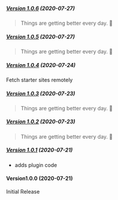 ##### [Version 1.0.6](https://github.com/Codeinwp/templates-patterns-collection/compare/v1.0.5...v1.0.6) (2020-07-27)

> Things are getting better every day. 🚀

##### [Version 1.0.5](https://github.com/Codeinwp/templates-patterns-collection/compare/v1.0.4...v1.0.5) (2020-07-27)

> Things are getting better every day. 🚀

##### [Version 1.0.4](https://github.com/Codeinwp/templates-patterns-collection/compare/v1.0.3...v1.0.4) (2020-07-24)

Fetch starter sites remotely

##### [Version 1.0.3](https://github.com/Codeinwp/templates-patterns-collection/compare/v1.0.2...v1.0.3) (2020-07-23)

> Things are getting better every day. 🚀

##### [Version 1.0.2](https://github.com/Codeinwp/templates-patterns-collection/compare/v1.0.1...v1.0.2) (2020-07-23)

> Things are getting better every day. 🚀

##### [Version 1.0.1](https://github.com/Codeinwp/templates-patterns-collection/compare/v1.0.0...v1.0.1) (2020-07-21)

- adds plugin code

####   Version1.0.0 (2020-07-21)

Initial Release
